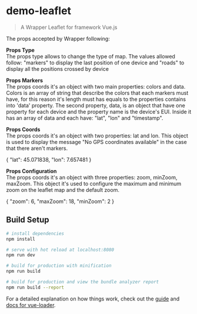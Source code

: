 # demo-leaflet

> A Wrapper Leaflet for framework Vue.js

The props accepted by Wrapper following:

<b>Props Type</b>
<br>
The props type allows to change the type of map. The values allowed follow: "markers" to display the last position of one device and "roads" to display all the positions crossed by device

<b>Props Markers</b>
<br>
The props coords it's an object with two main properties: colors and data. Colors is an array of string that describe the colors that each markers must have, for this reason it's length must has equals to the properties contains into 'data' property. The second property, data, is an object that have one property for each device and the property name is the device's EUI. Inside it has an array of data and each have: "lat", "lon" and "timestamp".

<b>Props Coords</b>
<br>
The props coords it's an object with two properties: lat and lon. This object is used to display the message "No GPS coordinates available" in the case that there aren't markers.

{ "lat": 45.071838, "lon": 7.657481 }

<b>Props Configuration</b>
<br>
The props coords it's an object with three properties: zoom, minZoom, maxZoom. This object it's used to configure the maximum and minimum zoom on the leaflet map and the default zoom.

{ "zoom": 6, "maxZoom": 18, "minZoom": 2 }

## Build Setup

``` bash
# install dependencies
npm install

# serve with hot reload at localhost:8080
npm run dev

# build for production with minification
npm run build

# build for production and view the bundle analyzer report
npm run build --report
```

For a detailed explanation on how things work, check out the [guide](http://vuejs-templates.github.io/webpack/) and [docs for vue-loader](http://vuejs.github.io/vue-loader).

